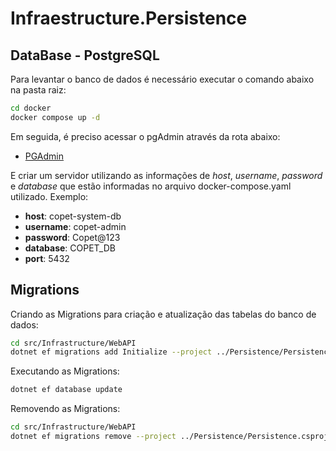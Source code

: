 # Infraestructure.Persistence

## DataBase - PostgreSQL

Para levantar o banco de dados é necessário executar o comando abaixo na pasta raiz:

```bash
cd docker
docker compose up -d
```

Em seguida, é preciso acessar o pgAdmin através da rota abaixo:

- [PGAdmin](http://localhost:16543/browser)

E criar um servidor utilizando as informações de _host_, _username_, _password_ e _database_ que estão informadas no arquivo docker-compose.yaml utilizado.
Exemplo:

- **host**: copet-system-db
- **username**: copet-admin
- **password**: Copet@123
- **database**: COPET_DB
- **port**: 5432

## Migrations

Criando as Migrations para criação e atualização das tabelas do banco de dados:

```bash
cd src/Infrastructure/WebAPI
dotnet ef migrations add Initialize --project ../Persistence/Persistence.csproj
```

Executando as Migrations:

```bash
dotnet ef database update
```

Removendo as Migrations:

```bash
cd src/Infrastructure/WebAPI
dotnet ef migrations remove --project ../Persistence/Persistence.csproj
```
